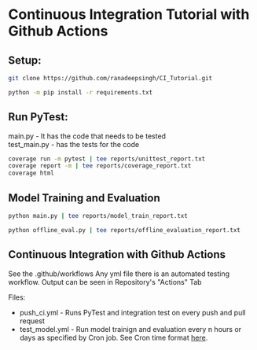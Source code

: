 # Continuous Integration Tutorial with Github Actions

## Setup:
```bash
git clone https://github.com/ranadeepsingh/CI_Tutorial.git

python -m pip install -r requirements.txt
```

## Run PyTest:
main.py - It has the code that needs to be tested \
test_main.py - has the tests for the code

```bash
coverage run -m pytest | tee reports/unittest_report.txt
coverage report -m | tee reports/coverage_report.txt
coverage html
```

## Model Training and Evaluation
```bash
python main.py | tee reports/model_train_report.txt

python offline_eval.py | tee reports/offline_evaluation_report.txt
```

## Continuous Integration with Github Actions

See the .github/workflows
Any yml file there is an automated testing workflow.
Output can be seen in Repository's "Actions" Tab

Files:
* push_ci.yml - Runs PyTest and integration test on every push and pull request
* test_model.yml - Run model trainign and evaluation every n hours or days as specified by Cron job. See Cron time format [here](https://www.pair.com/support/kb/paircloud-using-cron/).


